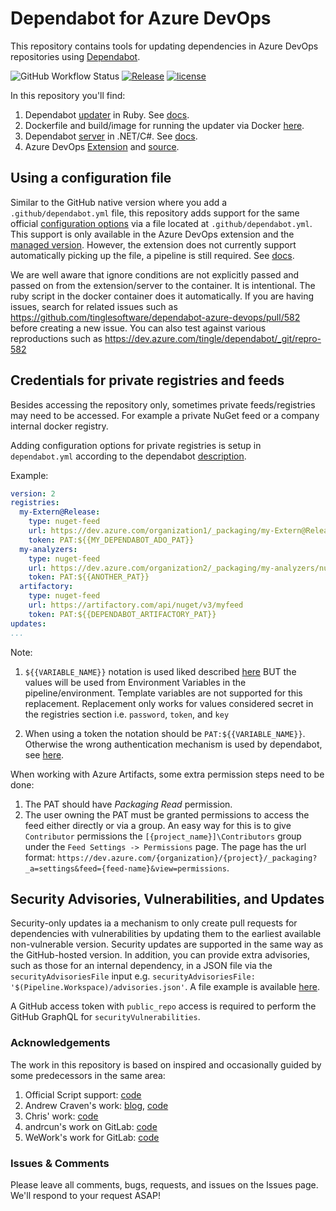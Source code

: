 # Dependabot for Azure DevOps

This repository contains tools for updating dependencies in Azure DevOps repositories using [Dependabot](https://dependabot.com).

![GitHub Workflow Status](https://img.shields.io/github/actions/workflow/status/tinglesoftware/dependabot-azure-devops/updater.yml?branch=main&style=flat-square)
[![Release](https://img.shields.io/github/release/tinglesoftware/dependabot-azure-devops.svg?style=flat-square)](https://github.com/tinglesoftware/dependabot-azure-devops/releases/latest)
[![license](https://img.shields.io/github/license/tinglesoftware/dependabot-azure-devops.svg?style=flat-square)](LICENSE)

In this repository you'll find:

1. Dependabot [updater](./updater) in Ruby. See [docs](./docs/updater.md).
2. Dockerfile and build/image for running the updater via Docker [here](./Dockerfile).
3. Dependabot [server](./server/) in .NET/C#. See [docs](./docs/server.md).
4. Azure DevOps [Extension](https://marketplace.visualstudio.com/items?itemName=tingle-software.dependabot) and [source](./extension).

## Using a configuration file

Similar to the GitHub native version where you add a `.github/dependabot.yml` file, this repository adds support for the same official [configuration options](https://docs.github.com/en/code-security/dependabot/dependabot-version-updates/configuration-options-for-the-dependabot.yml-file) via a file located at `.github/dependabot.yml`. This support is only available in the Azure DevOps extension and the [managed version](https://managd.dev). However, the extension does not currently support automatically picking up the file, a pipeline is still required. See [docs](./extension/README.md#usage).

We are well aware that ignore conditions are not explicitly passed and passed on from the extension/server to the container. It is intentional. The ruby script in the docker container does it automatically. If you are having issues, search for related issues such as https://github.com/tinglesoftware/dependabot-azure-devops/pull/582 before creating a new issue. You can also test against various reproductions such as https://dev.azure.com/tingle/dependabot/_git/repro-582

## Credentials for private registries and feeds

Besides accessing the repository only, sometimes private feeds/registries may need to be accessed.
For example a private NuGet feed or a company internal docker registry.

Adding configuration options for private registries is setup in `dependabot.yml`
according to the dependabot [description](https://docs.github.com/en/code-security/dependabot/dependabot-version-updates/configuration-options-for-the-dependabot.yml-file#configuration-options-for-private-registries).

Example:

```yml
version: 2
registries:
  my-Extern@Release:
    type: nuget-feed
    url: https://dev.azure.com/organization1/_packaging/my-Extern@Release/nuget/v3/index.json
    token: PAT:${{MY_DEPENDABOT_ADO_PAT}}
  my-analyzers:
    type: nuget-feed
    url: https://dev.azure.com/organization2/_packaging/my-analyzers/nuget/v3/index.json
    token: PAT:${{ANOTHER_PAT}}
  artifactory:
    type: nuget-feed
    url: https://artifactory.com/api/nuget/v3/myfeed
    token: PAT:${{DEPENDABOT_ARTIFACTORY_PAT}}
updates:
...
```

Note:

1. `${{VARIABLE_NAME}}` notation is used liked described [here](https://docs.github.com/en/code-security/dependabot/working-with-dependabot/managing-encrypted-secrets-for-dependabot)
BUT the values will be used from Environment Variables in the pipeline/environment. Template variables are not supported for this replacement. Replacement only works for values considered secret in the registries section i.e. `password`, `token`, and `key`

2. When using a token the notation should be `PAT:${{VARIABLE_NAME}}`. Otherwise the wrong authentication mechanism is used by dependabot, see [here](https://github.com/tinglesoftware/dependabot-azure-devops/issues/50).

When working with Azure Artifacts, some extra permission steps need to be done:

1. The PAT should have *Packaging Read* permission.
2. The user owning the PAT must be granted permissions to access the feed either directly or via a group. An easy way for this is to give `Contributor` permissions the `[{project_name}]\Contributors` group under the `Feed Settings -> Permissions` page. The page has the url format: `https://dev.azure.com/{organization}/{project}/_packaging?_a=settings&feed={feed-name}&view=permissions`.

## Security Advisories, Vulnerabilities, and Updates

Security-only updates ia a mechanism to only create pull requests for dependencies with vulnerabilities by updating them to the earliest available non-vulnerable version. Security updates are supported in the same way as the GitHub-hosted version. In addition, you can provide extra advisories, such as those for an internal dependency, in a JSON file via the `securityAdvisoriesFile` input e.g. `securityAdvisoriesFile: '$(Pipeline.Workspace)/advisories.json'`. A file example is available [here](./advisories-example.json).

A GitHub access token with `public_repo` access is required to perform the GitHub GraphQL for `securityVulnerabilities`.

### Acknowledgements

The work in this repository is based on inspired and occasionally guided by some predecessors in the same area:

1. Official Script support: [code](https://github.com/dependabot/dependabot-script)
2. Andrew Craven's work: [blog](https://medium.com/@acraven/updating-dependencies-in-azure-devops-repos-773cbbb6029d), [code](https://github.com/acraven/azure-dependabot)
3. Chris' work: [code](https://github.com/chris5287/dependabot-for-azuredevops)
4. andrcun's work on GitLab: [code](https://gitlab.com/dependabot-gitlab/dependabot)
5. WeWork's work for GitLab: [code](https://github.com/wemake-services/kira-dependencies)

### Issues &amp; Comments

Please leave all comments, bugs, requests, and issues on the Issues page. We'll respond to your request ASAP!
